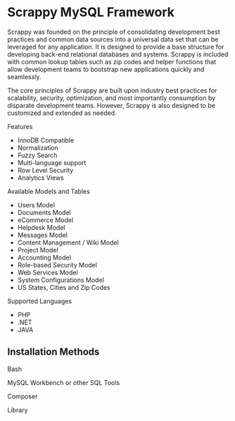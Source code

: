 Scrappy MySQL Framework
=======

Scrappy was founded on the principle of consolidating development best practices and common data sources into a universal data set that can be leveraged for any application. It is designed to provide a base structure for developing back-end relational databases and systems. Scrappy is included with common lookup tables such as zip codes and helper functions that allow development teams to bootstrap new applications quickly and seamlessly.

The core principles of Scrappy are built upon industry best practices for scalability, security, optimization, and most importantly consumption by disparate development teams. However, Scrappy is also designed to be customized and extended as needed.

Features

* InnoDB Compatible
* Normalization
* Fuzzy Search
* Multi-language support
* Row Level Security
* Analytics Views

Available Models and Tables

* Users Model
* Documents Model
* eCommerce Model
* Helpdesk Model
* Messages Model
* Content Management / Wiki Model
* Project Model
* Accounting Model
* Role-based Security Model
* Web Services Model
* System Configurations Model
* US States, Cities and Zip Codes

Supported Languages

* PHP
* .NET
* JAVA


## Installation Methods

Bash

MySQL Workbench or other SQL Tools

Composer

Library
